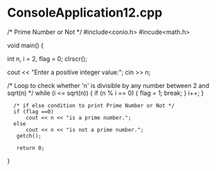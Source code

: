 # ConsoleApplication12.cpp
/* Prime Number or Not */
#include<conio.h>
#incude<math.h>


void main() {


int n, i = 2, flag = 0;
clrscr();

cout << "Enter a positive integer value:";
cin >> n;

/* Loop to check whether 'n' is divisible by any number between 2 and sqrt(n) */
while (i <= sqrt(n))
{
    if (n % i == 0)
    {
        flag = 1;
        break;
        }
        i++;
      }
      
      /* if else condition to print Prime Number or Not */
      if (flag ==0)
          cout << n << "is a prime number.";
      else
          cout << n << "is not a prime number.";
       getch();
       
       return 0;
 }
